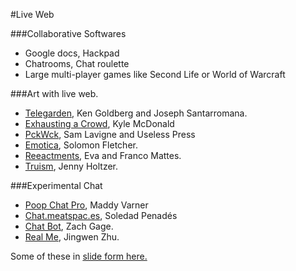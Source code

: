 #Live Web

###Collaborative Softwares
* Google docs, Hackpad
* Chatrooms, Chat roulette
* Large multi-player games like Second Life or World of Warcraft

###Art with live web.

* [Telegarden](http://www.ieor.berkeley.edu/~goldberg/garden/Ars/), Ken Goldberg and Joseph Santarromana.
* [Exhausting a Crowd](http://www.exhaustingacrowd.com/london), Kyle McDonald   
* [PckWck](http://www.pckwck.com/), Sam Lavigne and Useless Press   
* [Emotica](http://auntiepixelante.com/emotica/),  Solomon Fletcher.
* [Reeactments](http://0100101110101101.org/reenactments/), Eva and Franco Mattes.
* [Truism](http://www.medienkunstnetz.de/works/truisms/ ), Jenny Holtzer.

###Experimental Chat

* [Poop Chat Pro](http://poopchat-pro.herokuapp.com/), Maddy Varner  
* [Chat.meatspac.es](https://chat.meatspac.es/),  Soledad Penadés  
* [Chat Bot](http://stfj.net/SelfPortraitBot/), Zach Gage.  
* [Real Me](http://www.jingwen-zhu.com/real-me/), Jingwen Zhu.

Some of these in [slide form here.](https://docs.google.com/presentation/d/1cW1TUh1TgIUZLNoAOnIWIsDj0v51Yh45-OyoDiQFJMI/edit#slide=id.g10f3018fcc_0_66)




